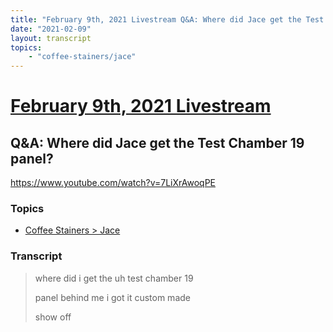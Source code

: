 ```yaml
---
title: "February 9th, 2021 Livestream Q&A: Where did Jace get the Test Chamber 19 panel?"
date: "2021-02-09"
layout: transcript
topics:
    - "coffee-stainers/jace"
---
```

# [February 9th, 2021 Livestream](../2021-02-09.md)
## Q&A: Where did Jace get the Test Chamber 19 panel?
https://www.youtube.com/watch?v=7LiXrAwoqPE

### Topics
* [Coffee Stainers > Jace](../topics/coffee-stainers/jace.md)

### Transcript

> where did i get the uh test chamber 19
>
> panel behind me i got it custom made
>
> show off
